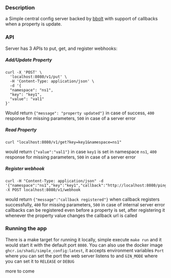 ### Description
a Simple central config server backed by [bbolt](https://github.com/etcd-io/bbolt) with support of callbacks when a property is update.

### API

Server has 3 APIs to put, get, and register webhooks:


##### Add/Update Property
```
curl -X 'POST' \
  'localhost:8080/v1/put' \
  -H 'Content-Type: application/json' \
  -d '{
  "namespace": "ns1",
  "key": "key1",
  "value": "val1"
}'
```
Would return `{"message": "property updated"}` in case of success, `400` response for missing parameters, `500` in case of a server error

##### Read Property
```
curl "localhost:8080/v1/get?key=key1&namespace=ns1"
```
would return `{"value":"val1"}` in case `key1` is set in namespace `ns1`, `400` response for missing parameters, `500` in case of a server error

##### Register webhook
```
curl -H "Content-Type: application/json" -d '{"namespace":"ns1","key":"key1","callback":"http://localhost:8080/ping"}' -X POST localhost:8080/v1/webhook
```
would return `{"message":"callback registered"}` when callback registers successfully, `400` for missing parameters, `500` in case of internal server error
callbacks can be registered even before a property is set, after registering it whenever the property value changes the callback url is called

### Running the app

There is a make target for running it locally, simple execute `make run` and it would start it with the default port `8080`.
You can also use the docker image `ghcr.io/shadi/simple_config:latest`, it accepts environment variables `Port` where you can set the port the web server listens to and `GIN_MODE` where you can set it to `RELEASE` or `DEBUG`

more to come
